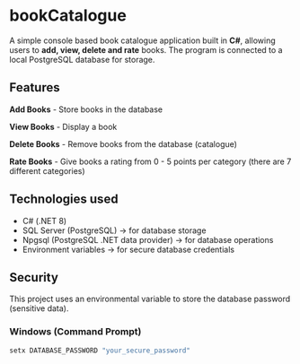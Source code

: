 # bookCatalogue

A simple console based book catalogue application built in **C#**, allowing users to **add, view, delete and rate** books. The program is connected to a local PostgreSQL database for storage.

## Features
**Add Books** - Store books in the database

**View Books** - Display a book

**Delete Books** - Remove books from the database (catalogue)

**Rate Books** - Give books a rating from 0 - 5 points per category (there are 7 different categories)

## Technologies used
- C# (.NET 8)
- SQL Server (PostgreSQL) -> for database storage
- Npgsql (PostgreSQL .NET data provider) -> for database operations
- Environment variables -> for secure database credentials

## Security
This project uses an environmental variable to store the database password (sensitive data).

### Windows (Command Prompt)
```bash
setx DATABASE_PASSWORD "your_secure_password"
